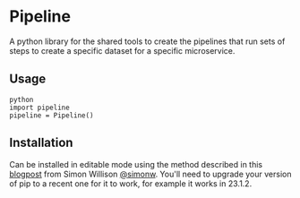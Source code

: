 # Pipeline

A python library for the shared tools to create the pipelines that run sets of steps to create a specific dataset for a specific microservice.

## Usage

```
python
import pipeline
pipeline = Pipeline()
```

## Installation

Can be installed in editable mode using the method described in this [blogpost](https://til.simonwillison.net/python/pyproject) from Simon Willison [@simonw](https://github.com/simonw). You'll need to upgrade your version of pip to a recent one for it to work, for example it works in 23.1.2. 

